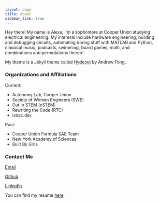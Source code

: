 ```yaml
---
layout: page
title: About
sidebar_link: true
---
```



<p>
Hey there! My name is Alexa, I'm a sophomore at Cooper Union studying electrical engineering. My interests include hardware engineering, building and debugging circuits, automating boring stuff with MATLAB and Python, classical music, podcasts, swimming, board games, math, and combinations and permutations thereof.
  
</p>
<p>  
  My theme is a Jekyll theme called <a href="https://github.com/fongandrew/hydeout">Hydeout</a> by Andrew Fong.
</p>

<h3>Organizations and Affiliations</h3>

Current:
* Autonomy Lab, Cooper Union
* Society of Women Engineers (SWE)
* Out in STEM (oSTEM)
* Rewriting the Code (RTC)
* labac.dev

Past:
* Cooper Union Formula SAE Team
* New York Academy of Sciences
* Built By Girls

<h3>Contact Me</h3>
<p><a href="mailto:alexajakob@tutanota.com">Email</a></p>
<p><a href="https://github.com/wolframalexa">Github</a></p>
<p><a href="https://www.linkedin.com/in/alexa-jakob-281909169/">LinkedIn</a></p>

<p>You can find my resume <a href="https://drive.google.com/file/d/1PyNBHXtaMYnULvMo1r8L8y-c837hahtm/view?usp=sharing">here</a>.</p>
